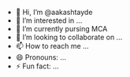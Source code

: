 - 👋 Hi, I’m @aakashtayde
- 👀 I’m interested in ...
- 🌱 I’m currently pursing MCA 
- 💞️ I’m looking to collaborate on ...
- 📫 How to reach me ...
- 😄 Pronouns: ...
- ⚡ Fun fact: ...

<!---
aakashtayde/aakashtayde is a ✨ special ✨ repository because its `README.md` (this file) appears on your GitHub profile.
You can click the Preview link to take a look at your changes.
--->

